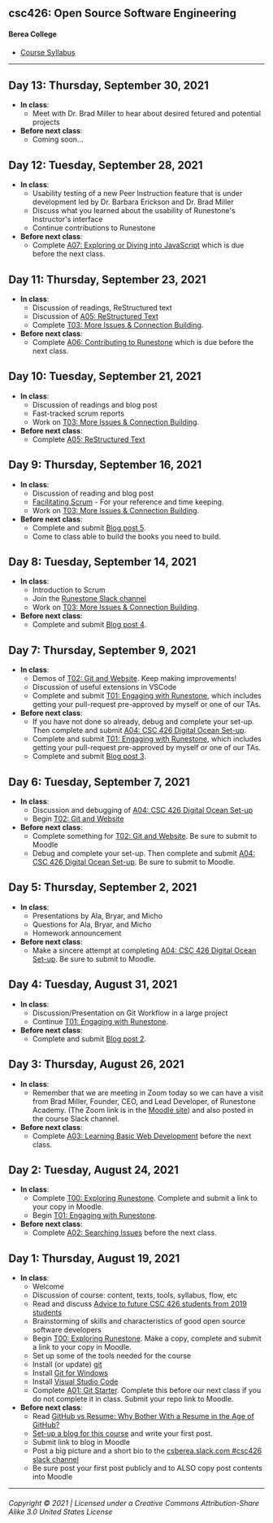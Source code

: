 ## csc426: Open Source Software Engineering
#### Berea College

  - [Course Syllabus](https://docs.google.com/document/d/1h3_tJQsIA-POB-ronkaHWczbyGybvheo3-KnNljuDpU/edit?usp=sharing)

---
## Day 13: Thursday, September 30, 2021
 - **In class**:
   - Meet with Dr. Brad Miller to hear about desired fetured and potential projects
 - **Before next class**:
    - Coming soon...

## Day 12: Tuesday, September 28, 2021
 - **In class**:
   - Usability testing of a new Peer Instruction feature that is under development led by Dr. Barbara Erickson and Dr. Brad Miller
   - Discuss what you learned about the usability of Runestone's Instructor's interface 
   - Continue contributions to Runestone
 - **Before next class**:
    - Complete [A07: Exploring or Diving into JavaScript](https://docs.google.com/document/d/1ax5AEHQB_oxshhqHwVwS7jsnfVt3PErfLYHZvof_74g/edit?usp=sharing) which is due before the next class.


## Day 11: Thursday, September 23, 2021
 - **In class**:
   - Discussion of readings, ReStructured text
   - Discussion of [A05: ReStructured Text](https://docs.google.com/document/d/1UOyoX2sBVadey0Co7LeQ0NaHuTlgGthF93RR-mnmKjo/edit?usp=sharing)
   - Complete [T03: More Issues & Connection Building](https://docs.google.com/document/d/1w1mTpPNFVGQ5JlUeJdzThZWADbA8rwPzEH6nt5nS7sw/edit?usp=sharing).
 - **Before next class**:
    - Complete [A06: Contributing to Runestone](https://docs.google.com/document/d/1Vf0x9Id4ljyF4dR9YFvnfym9VJop4PhjgwGDVdeI3l4/edit?usp=sharing) which is due before the next class.

 ## Day 10: Tuesday, September 21, 2021
 - **In class**:
   - Discussion of readings and blog post
   - Fast-tracked scrum reports
   - Work on [T03: More Issues & Connection Building](https://docs.google.com/document/d/1w1mTpPNFVGQ5JlUeJdzThZWADbA8rwPzEH6nt5nS7sw/edit?usp=sharing).
 - **Before next class**:
    - Complete [A05: ReStructured Text](https://docs.google.com/document/d/1UOyoX2sBVadey0Co7LeQ0NaHuTlgGthF93RR-mnmKjo/edit?usp=sharing)
 
 ## Day 9: Thursday, September 16, 2021
 - **In class**:
   - Discussion of reading and blog post
   - [Facilitating Scrum](https://docs.google.com/document/d/1L8E74FH802iRdE77sY_EXwxTHw5LK7RXFB9LyrR-lwo/edit?usp=sharing) - For your reference and time keeping.
   - Work on [T03: More Issues & Connection Building](https://docs.google.com/document/d/1w1mTpPNFVGQ5JlUeJdzThZWADbA8rwPzEH6nt5nS7sw/edit?usp=sharing).
 - **Before next class**:
    - Complete and submit [Blog post 5](b4-blog-runestone.md).
    - Come to class able to build the books you need to build.

## Day 8: Tuesday, September 14, 2021
 - **In class**:
   - Introduction to Scrum
   - Join the [Runestone Slack channel](https://runestoneteam.slack.com)
   - Work on [T03: More Issues & Connection Building](https://docs.google.com/document/d/1w1mTpPNFVGQ5JlUeJdzThZWADbA8rwPzEH6nt5nS7sw/edit?usp=sharing).
 - **Before next class**:
    - Complete and submit [Blog post 4](b3-blog-runestone.md).

## Day 7: Thursday, September 9, 2021
 - **In class**:
   - Demos of [T02: Git and Website](https://docs.google.com/document/d/1Xg3hjSlw9XJIapK8HTdJLJRgEcBa2nM6JsqdhIogI5U/edit?usp=sharing). Keep making improvements!
   - Discussion of useful extensions in VSCode
   - Complete and submit [T01: Engaging with Runestone](https://docs.google.com/document/d/1BUVDwjYnbYlpV6rVykNbPZq-mcIeY925Ees5I2lkERI/edit?usp=sharing), which  includes getting your pull-request pre-approved by myself or one of our TAs.
 - **Before next class**:
   - If you have not done so already, debug and complete your set-up. Then complete and submit [A04: CSC 426 Digital Ocean Set-up](https://docs.google.com/document/d/1gZrOndNf_WP8CVmThPssePumMTeQpHNv20ZYOYBntC8/edit?usp=sharing).
   - Complete and submit [T01: Engaging with Runestone](https://docs.google.com/document/d/1BUVDwjYnbYlpV6rVykNbPZq-mcIeY925Ees5I2lkERI/edit?usp=sharing), which  includes getting your pull-request pre-approved by myself or one of our TAs.
    - Complete and submit [Blog post 3](b2-blog-runestone.md).


## Day 6: Tuesday, September 7, 2021
 - **In class**:
    - Discussion and debugging of [A04: CSC 426 Digital Ocean Set-up](https://docs.google.com/document/d/1gZrOndNf_WP8CVmThPssePumMTeQpHNv20ZYOYBntC8/edit?usp=sharing)
   - Begin [T02: Git and Website](https://docs.google.com/document/d/1Xg3hjSlw9XJIapK8HTdJLJRgEcBa2nM6JsqdhIogI5U/edit?usp=sharing)
 - **Before next class**:
   - Complete something for [T02: Git and Website](https://docs.google.com/document/d/1Xg3hjSlw9XJIapK8HTdJLJRgEcBa2nM6JsqdhIogI5U/edit?usp=sharing). Be sure to submit to Moodle
    - Debug and complete your set-up. Then complete and submit [A04: CSC 426 Digital Ocean Set-up](https://docs.google.com/document/d/1gZrOndNf_WP8CVmThPssePumMTeQpHNv20ZYOYBntC8/edit?usp=sharing). Be sure to submit to Moodle.

## Day 5: Thursday, September 2, 2021
 - **In class**:
    - Presentations by Ala, Bryar, and Micho
    - Questions for Ala, Bryar, and Micho
    - Homework announcement
 - **Before next class**:
   - Make a sincere attempt at completing [A04: CSC 426 Digital Ocean Set-up](https://docs.google.com/document/d/1gZrOndNf_WP8CVmThPssePumMTeQpHNv20ZYOYBntC8/edit?usp=sharing). Be sure to submit to Moodle.

## Day 4: Tuesday, August 31, 2021
 - **In class**:
    - Discussion/Presentation on Git Workflow in a large project
    - Continue [T01: Engaging with Runestone](https://docs.google.com/document/d/1BUVDwjYnbYlpV6rVykNbPZq-mcIeY925Ees5I2lkERI/edit?usp=sharing).
 - **Before next class**:
   - Complete and submit [Blog post 2](b1-blog-runestone.md).

## Day 3: Thursday, August 26, 2021
 - **In class**:
   - Remember that we are meeting in Zoom today so we can have a visit from Brad Miller, Founder, CEO, and Lead Developer, of Runestone Academy. (The Zoom link is in the [Moodle site](https://moodle.berea.edu/mod/url/view.php?id=479234)) and also posted in the course Slack channel.
 - **Before next class**:
   - Complete [A03: Learning Basic Web Development](https://docs.google.com/document/d/1rk7GA5UAaV8y5u_qDrmGiqmskODCIbudwYqo19Zau4o/edit?usp=sharing) before the next class.

## Day 2: Tuesday, August 24, 2021
  - **In class**:
    - Complete [T00: Exploring Runestone](https://docs.google.com/document/d/1_ogEpyQ8l4J_SGwTBgnC3Wh70g3TxV8f9Xpz2g8aRxI/edit?usp=sharing). Complete and submit a link to your copy in Moodle.
    - Begin [T01: Engaging with Runestone](https://docs.google.com/document/d/1BUVDwjYnbYlpV6rVykNbPZq-mcIeY925Ees5I2lkERI/edit?usp=sharing).
  - **Before next class**:
    - Complete [A02: Searching Issues](https://docs.google.com/document/d/1gha9rwu5mhDYQ3IJ25r-vC2i32HMa1jcG-W041j4EEk/edit?usp=sharing) before the next class.

## Day 1: Thursday, August 19, 2021
  - **In class**:
    - Welcome
    - Discussion of course: content, texts, tools, syllabus, flow, etc
    - Read and discuss [Advice to future CSC 426 students from 2019 students](https://docs.google.com/document/d/1Y_WOZfFfDB1pSxxN5EMrL0h9ZqVRVfOfjWOwIsLUNC0/edit?usp=sharing)
    - Brainstorming of skills and characteristics of good open source software developers
    - Begin [T00: Exploring Runestone](https://docs.google.com/document/d/1_ogEpyQ8l4J_SGwTBgnC3Wh70g3TxV8f9Xpz2g8aRxI/edit?usp=sharing). Make a copy, complete and submit a link to your copy in Moodle.
    - Set up some of the tools needed for the course
    - Install (or update) [git](https://git-scm.com/downloads)
    - Install [Git for Windows](https://github.com/git-for-windows/git/releases/download/v2.33.0.windows.1/Git-2.33.0-64-bit.exe)
    - Install [Visual Studio Code](https://code.visualstudio.com/download)
    - Complete [A01: Git Starter](https://classroom.github.com/a/9m32H6Db). Complete this before our next class if you do not complete it in class. Submit your repo link to Moodle.
  - **Before next class**:
    - Read [GitHub vs Resume: Why Bother With a Resume in the Age of GitHub?](https://blog.kickresume.com/2017/09/11/github-vs-resume/)
    - [Set-up a blog for this course](b0-blog-runestone.md) and write your first post.
    - Submit link to blog in Moodle
    - Post a big picture and a short bio to the [csberea.slack.com #csc426 slack channel](https://app.slack.com/client/T3RM3MK1D/C02AQ1WMM53)
    - Be sure post your first post publicly and to ALSO copy post contents into Moodle

---
###### Copyright © 2021 | Licensed under a Creative Commons Attribution-Share Alike 3.0 United States License
